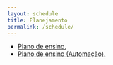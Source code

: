 ```yaml
---
layout: schedule
title: Planejamento
permalink: /schedule/
---
```


* [Plano de ensino.](/assets/planejamento/plano-de-ensino.pdf)
* [Plano de ensino (Automação).](/assets/planejamento/plano-de-ensino-automacao.pdf)